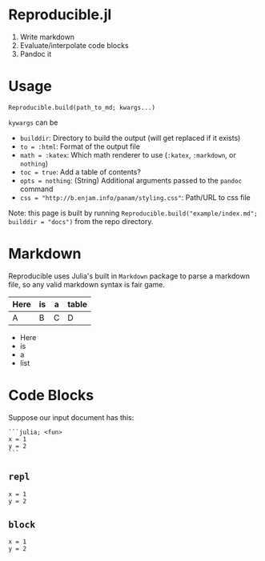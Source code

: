# Reproducible.jl

1. Write markdown
2. Evaluate/interpolate code blocks
3. Pandoc it 

# Usage 

`Reproducible.build(path_to_md; kwargs...)`

`kywargs` can be 

- `builddir`: Directory to build the output (will get replaced if it exists)
- `to = :html`: Format of the output file
- `math = :katex`: Which math renderer to use (`:katex`, `:markdown`, or `nothing`)
- `toc = true`:  Add a table of contents?
- `opts = nothing`: (String) Additional arguments passed to the `pandoc` command
- `css = "http://b.enjam.info/panam/styling.css"`: Path/URL to css file

Note: this page is built by running `Reproducible.build("example/index.md"; builddir = "docs")`
from the repo directory.

# Markdown

Reproducible uses Julia's built in `Markdown` package to parse a markdown file, so any 
valid markdown syntax is fair game.

| Here | is | a | table |
|------|----|---|-------|
| A    | B  | C | D     |

- Here
- is
- a
- list


# Code Blocks

Suppose our input document has this:
````
```julia; <fun>
x = 1 
y = 2
```
````


## `repl`

```julia; repl;
x = 1
y = 2 
```

## `block`

```julia; block
x = 1
y = 2
```



